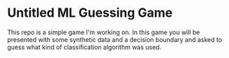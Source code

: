 # Untitled ML Guessing Game
This repo is a simple game I'm working on. In this game you will be presented with some synthetic data and a decision boundary and asked to guess what kind of classification algorithm was used. 